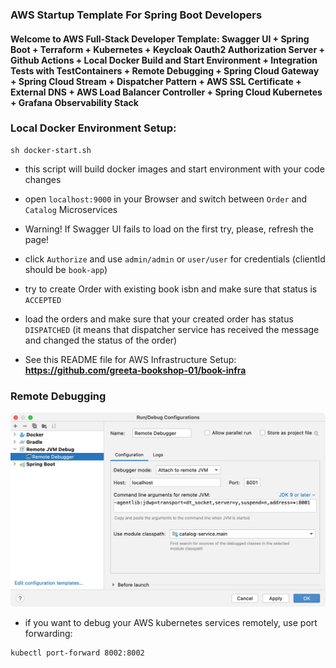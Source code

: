 ### AWS Startup Template For Spring Boot Developers
#### Welcome to AWS Full-Stack Developer Template: Swagger UI + Spring Boot + Terraform + Kubernetes + Keycloak Oauth2 Authorization Server + Github Actions + Local Docker Build and Start Environment + Integration Tests with TestContainers + Remote Debugging + Spring Cloud Gateway + Spring Cloud Stream + Dispatcher Pattern + AWS SSL Certificate + External DNS + AWS Load Balancer Controller + Spring Cloud Kubernetes + Grafana Observability Stack

### Local Docker Environment Setup:

```
sh docker-start.sh
```

- this script will build docker images and start environment with your code changes

- open `localhost:9000` in your Browser and switch between `Order` and `Catalog` Microservices

- Warning! If Swagger UI fails to load on the first try, please, refresh the page!

- click `Authorize` and use `admin/admin` or `user/user` for credentials (clientId should be `book-app`)

- try to create Order with existing book isbn and make sure that status is `ACCEPTED`

- load the orders and make sure that your created order has status `DISPATCHED` (it means that dispatcher service has received the message and changed the status of the order)

- See this README file for AWS Infrastructure Setup: **https://github.com/greeta-bookshop-01/book-infra**


### Remote Debugging

![Configuration to debug a containerized Java application from IntelliJ IDEA](documentation/06-14.png)

- if you want to debug your AWS kubernetes services remotely, use port forwarding:

```
kubectl port-forward 8002:8002
```
